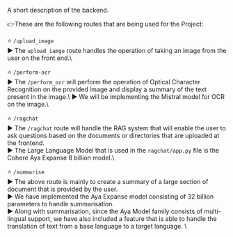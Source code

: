 A short description of the backend.

👉These are the following routes that are being used for the Project:

⭐ `/upload_image`\
▶️ The `upload_iamge` route handles the operation of taking an image from the user on the front end.\



⭐ `/perform-ocr`\
▶️ The `/perform_ocr` will perform the operation of Optical Character Recognition on the provided image and display a summary of the text present in the image.\ 
▶️ We will be implementing the Mistral model for OCR on the image.\



⭐ `/ragchat`\
▶️ The `/ragchat` route will handle the RAG system that will enable the user to ask questions based on the documents or directories that are uploaded at the frontend.\
▶️ The Large Language Model that is used in the `ragchat/app.py` file is the Cohere Aya Expanse 8 billion model.\



⭐ `/summarise`\
▶️ The above route is mainly to create a summary of a large section of document that is provided by the user.\
▶️ We have implemented the Aya Expanse model consisting of 32 billion parameters to handle summarisation.\
▶️ Along with summarisation, since the Aya Model family consists of multi-lingual support, we have also included a feature that is able to handle the translation of text from a base language to a target language. \

